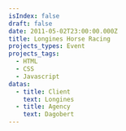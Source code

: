 ```yaml
---
isIndex: false
draft: false
date: 2011-05-02T23:00:00.000Z
title: Longines Horse Racing 
projects_types: Event
projects_tags:
  - HTML
  - CSS
  - Javascript
datas:
  - title: Client
    text: Longines
  - title: Agency
    text: Dagobert
---
```

